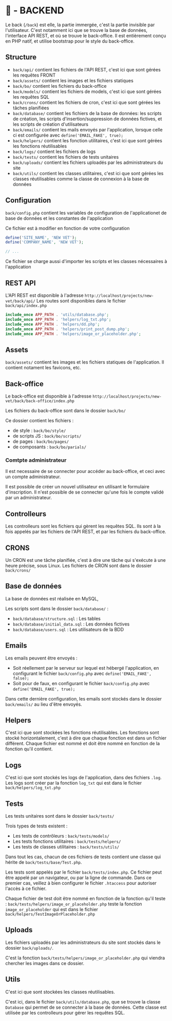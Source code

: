 # 📄 - BACKEND

Le back (`/back`) est elle, la partie immergée, c'est la partie invisible par l'utilisateur.
C'est notamment ici que se trouve la base de données, l'interface API REST, et où se trouve le back-office.
Il est entièrement conçu en PHP natif, et utilise bootstrap pour le style du back-office.

## Structure

* `back/api/` contient les fichiers de l'API REST, c'est ici que sont gérées les requêtes FRONT
* `back/assets/` contient les images et les fichiers statiques 
* `back/bo/` contient les fichiers du back-office
* `back/models/` contient les fichiers de models, c'est ici que sont gérées les requêtes SQL
* `back/crons/` contient les fichiers de cron, c'est ici que sont gérées les tâches planifiées
* `back/database/` contient les fichiers de la base de données: les scripts de création, les scripts d'insertion/suppression de données fictives, et les scripts de création d'utilisateurs
* `back/emails/` contient les mails envoyés par l'application, lorsque celle ci est configurée avec `define('EMAIL_FAKE', true);`
* `back/helpers/` contient les fonction utilitaires, c'est ici que sont gérées les fonctions réutilisables
* `back/logs/` contient les fichiers de logs 
* `back/tests/` contient les fichiers de tests unitaires
* `back/uploads/` contient les fichiers uploadés par les administrateurs du site
* `back/utils/` contient les classes utilitaires, c'est ici que sont gérées les classes réutilisables comme la classe de connexion à la base de données 

## Configuration

`back/config.php` contient les variables de configuration de l'applicationet de base de données et les constantes de l'application

Ce fichier est à modifier en fonction de votre configuration

```php
define('SITE_NAME', 'NEW VET');
define('COMPANY_NAME', 'NEW VET');

// ...
```

Ce fichier se charge aussi d'importer les scripts et les classes nécessaires à l'application

## REST API

L'API REST est disponible à l'adresse `http://localhost/projects/new-vet/back/api/`
Les routes sont disponibles dans le fichier `back/api/index.php`

```php
include_once APP_PATH . 'utils/database.php';
include_once APP_PATH . 'helpers/log_txt.php';
include_once APP_PATH . 'helpers/dd.php';
include_once APP_PATH . 'helpers/print_post_dump.php';
include_once APP_PATH . 'helpers/image_or_placeholder.php';
```

## Assets

`back/assets/` contient les images et les fichiers statiques de l'application.
Il contient notament les favicons, etc.

## Back-office

Le back-office est disponible à l'adresse `http://localhost/projects/new-vet/back/back-office/index.php`

Les fichiers du back-office sont dans le dossier `back/bo/`

Ce dossier contient les fichiers :
* de style : `back/bo/style/`
* de scripts JS : `back/bo/scripts/`
* de pages : `back/bo/pages/`
* de composants : `back/bo/parials/`

### Comtpte administrateur

Il est necessaire de se connecter pour accéder au back-office, et ceci avec un compte administrateur.

Il est possible de créer un nouvel utilisateur en utilisant le formulaire d'inscription.
Il n'est possible de se connecter qu'une fois le compte validé par un administrateur.

## Controlleurs

Les controlleurs sont les fichiers qui gèrent les requêtes SQL.
Ils sont à la fois appelés par les fichiers de l'API REST, et par les fichiers du back-office.

## CRONS

Un CRON est une tâche planifiée, c'est à dire une tâche qui s'exécute à une heure précise, sous Linux.
Les fichiers de CRON sont dans le dossier `back/crons/`

## Base de données

La base de données est réalisée en MySQL, 

Les scripts sont dans le dossier `back/database/` :
- `back/database/structure.sql` : Les tables
- `back/database/initial_data.sql` : Les données fictives
- `back/database/users.sql` : Les utilisateurs de la BDD

## Emails

Les emails peuvent être envoyés :
- Soit réellement par le serveur sur lequel est hébergé l'application, en configurant le fichier `back/config.php` avec `define('EMAIL_FAKE', false);`
- Soit pour de faux, en configurant le fichier `back/config.php` avec `define('EMAIL_FAKE', true);`

Dans cette dernière configuration, les emails sont stockés dans le dossier `back/emails/` au lieu d'être envoyés.

## Helpers

C'est ici que sont stockées les fonctions réutilisables. Les fonctions sont stocké horizontalement, c'est à dire que chaque fonction est dans un fichier différent.
Chaque fichier est nommé et doit être nommé en fonction de la fonction qu'il contient.

## Logs

C'est ici que sont stockés les logs de l'application, dans des fichiers `.log`.
Les logs sont créer par la fonction `log_txt` qui est dans le fichier `back/helpers/log_txt.php`

## Tests

Les tests unitaires sont dans le dossier `back/tests/`

Trois types de tests existent :
- Les tests de contrôleurs : `back/tests/models/`
- Les tests fonctions utilitaires : `back/tests/helpers/`
- Les tests de classes utilitaires : `back/tests/utils/`

Dans tout les cas, chacun de ces fichiers de tests contient une classe qui hérite de `back/tests/base/Test.php`.

Les tests sont appelés par le fichier `back/tests/index.php`. Ce fichier peut être appelé par un navigateur, ou par la ligne de commande.
Dans ce premier cas, veillez à bien configurer le fichier `.htaccess` pour autoriser l'accès à ce fichier.

Chaque fichier de test doit être nommé en fonction de la fonction qu'il teste : `back/tests/helpers/image_or_placeholder.php` teste la fonction `image_or_placeholder` qui est dans le fichier `back/helpers/TestImageOrPlaceholder.php`

## Uploads

Les fichiers uploadés par les administrateurs du site sont stockés dans le dossier `back/uploads/`.

C'est la fonction `back/tests/helpers/image_or_placeholder.php` qui viendra chercher les images dans ce dossier.

## Utils

C'est ici que sont stockées les classes réutilisables.

C'est ici, dans le fichier `back/utils/database.php`, que se trouve la classe `Database` qui permet de se connecter à la base de données.
Cette classe est utilisée par les controlleurs pour gérer les requêtes SQL.
